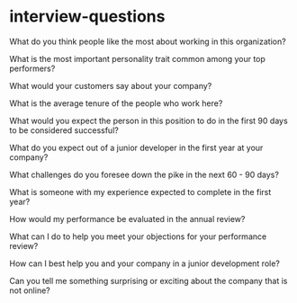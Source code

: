 # interview-questions

What do you think people like the most about working in this organization?

What is the most important personality trait common among your top performers?

What would your customers say about your company?

What is the average tenure of the people who work here?

What would you expect the person in this position to do in the first 90 days to be considered successful?

What do you expect out of a junior developer in the first year at your company?

What challenges do you foresee down the pike in the next 60 - 90 days?

What is someone with my experience expected to complete in the first year?

How would my performance be evaluated in the annual review?

What can I do to help you meet your objections for your performance review?

How can I best help you and your company in a junior development role?

Can you tell me something surprising or exciting about the company that is not online?